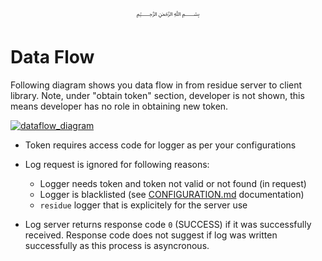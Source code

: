 <p align="center">
   ﷽
</p>

# Data Flow

Following diagram shows you data flow in from residue server to client library. Note, under "obtain token" section, developer is not shown, this means developer has no role in obtaining new token.

[![dataflow_diagram]](https://raw.githubusercontent.com/muflihun/residue/master/docs/data-flow.jpg)

* Token requires access code for logger as per your configurations
* Log request is ignored for following reasons:
  * Logger needs token and token not valid or not found (in request)
  * Logger is blacklisted (see [CONFIGURATION.md](/docs/CONFIGURATION.md) documentation)
  * `residue` logger that is explicitely for the server use
* Log server returns response code `0` (SUCCESS) if it was successfully received. Response code does not suggest if log was written successfully as this process is asyncronous.

  [dataflow_diagram]: https://raw.githubusercontent.com/muflihun/residue/master/docs/data-flow.jpg?
